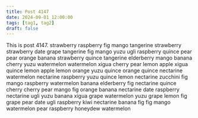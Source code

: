 ```yaml
---
title: Post 4147
date: 2024-09-01 12:00:00
tags: [tag1, tag2]
draft: false
---
```

This is post 4147.
strawberry
raspberry
fig
mango
tangerine
strawberry
strawberry
date
grape
tangerine
fig
mango
yuzu
ugli
raspberry
quince
pear
pear
orange
banana
strawberry
quince
tangerine
elderberry
mango
banana
cherry
yuzu
watermelon
watermelon
xigua
cherry
pear
lemon
apple
xigua
quince
lemon
apple
lemon
orange
yuzu
quince
orange
quince
nectarine
watermelon
nectarine
raspberry
yuzu
quince
lemon
nectarine
zucchini
fig
mango
raspberry
watermelon
banana
elderberry
fig
nectarine
quince
cherry
cherry
pear
mango
fig
orange
banana
nectarine
date
raspberry
nectarine
ugli
yuzu
banana
xigua
grape
watermelon
yuzu
grape
lemon
fig
grape
pear
date
ugli
raspberry
kiwi
nectarine
banana
fig
fig
mango
watermelon
pear
raspberry
honeydew
watermelon
